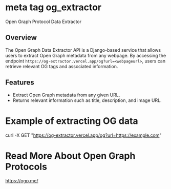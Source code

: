 # meta tag og_extractor
Open Graph Protocol Data Extractor

## Overview

The Open Graph Data Extractor API is a Django-based service that allows users to extract Open Graph metadata from any webpage. By accessing the endpoint `https://og-extractor.vercel.app/og?url=<webpageurl>`, users can retrieve relevant OG tags and associated information.

## Features

- Extract Open Graph metadata from any given URL.
- Returns relevant information such as title, description, and image URL.


# Example of extracting OG data
curl -X GET "https://og-extractor.vercel.app/og?url=<https://example.com>" 

# Read More About Open Graph Protocols
https://ogp.me/
